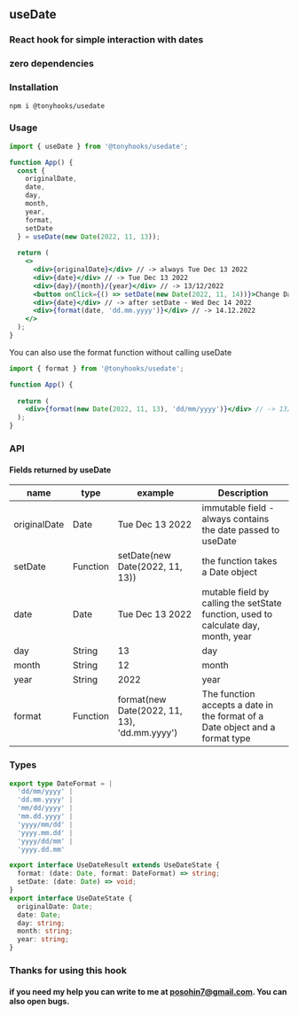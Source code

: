 ## useDate

### React hook for simple interaction with dates
### zero dependencies

### Installation

```
npm i @tonyhooks/usedate
```

### Usage

```jsx
import { useDate } from '@tonyhooks/usedate';

function App() {
  const {
    originalDate,
    date,
    day,
    month,
    year,
    format,
    setDate
  } = useDate(new Date(2022, 11, 13));
  
  return (
    <>
      <div>{originalDate}</div> // -> always Tue Dec 13 2022
      <div>{date}</div> // -> Tue Dec 13 2022
      <div>{day}/{month}/{year}</div> // -> 13/12/2022
      <button onClick={() => setDate(new Date(2022, 11, 14))}>Change Date</button>
      <div>{date}</div> // -> after setDate - Wed Dec 14 2022
      <div>{format(date, 'dd.mm.yyyy')}</div> // -> 14.12.2022
    </>
  );
}
```

You can also use the format function without calling useDate
```jsx
import { format } from '@tonyhooks/usedate';

function App() {
  
  return (
    <div>{format(new Date(2022, 11, 13), 'dd/mm/yyyy')}</div> // -> 13/12/2022
  );
}
```

### API

#### Fields returned by useDate
| name         | type     | example                                      | Description                                                                        |
|--------------|----------|----------------------------------------------|------------------------------------------------------------------------------------|
| originalDate | Date     | Tue Dec 13 2022                              | immutable field - always contains the date passed to useDate                       |
| setDate      | Function | setDate(new Date(2022, 11, 13))              | the function takes a Date object                                                   |
| date         | Date     | Tue Dec 13 2022                              | mutable field by calling the setState function, used to calculate day, month, year |
| day          | String   | 13                                           | day                                                                                |
| month        | String   | 12                                           | month                                                                              |
| year         | String   | 2022                                         | year                                                                               |
| format       | Function | format(new Date(2022, 11, 13), 'dd.mm.yyyy') | The function accepts a date in the format of a Date object and a format type       |


### Types

```typescript
export type DateFormat = |
  'dd/mm/yyyy' |
  'dd.mm.yyyy' |
  'mm/dd/yyyy' |
  'mm.dd.yyyy' |
  'yyyy/mm/dd' |
  'yyyy.mm.dd' |
  'yyyy/dd/mm' |
  'yyyy.dd.mm'

export interface UseDateResult extends UseDateState {
  format: (date: Date, format: DateFormat) => string;
  setDate: (date: Date) => void;
}
export interface UseDateState {
  originalDate: Date;
  date: Date;
  day: string;
  month: string;
  year: string;
}
```

### Thanks for using this hook

#### if you need my help you can write to me at posohin7@gmail.com. You can also open bugs.
